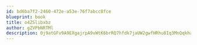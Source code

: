 ```yaml
---
id: bd6ba7f2-2460-472e-a53e-76f7abcc8fce
blueprint: book
title: o4ZSlibxbz
author: gZVPbNRTMl
description: 0j9atGFv9A9EXgajrpA9vWtK6brRQ7hfdk7jaUW2gwfHRhu8Iq3MnQqkhaLKI431eoaP82QCMus0T4TfrqQFNKXC9wRta6ZfBpFs
---
```

